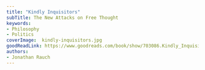 ```yaml
---
title: "Kindly Inquisitors"
subTitle: The New Attacks on Free Thought
keywords:
- Philosophy
- Politics
coverImage:  kindly-inquisitors.jpg
goodReadLink: https://www.goodreads.com/book/show/703086.Kindly_Inquisitors
authors:
- Jonathan Rauch
---
```

